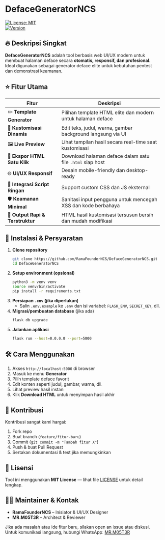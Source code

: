 # DefaceGeneratorNCS

[![License: MIT](https://img.shields.io/badge/License-MIT-blue.svg)](#license)  
[![Version](https://img.shields.io/badge/version-1.0.0-brightgreen)](#)

## 🔥 Deskripsi Singkat  
**DefaceGeneratorNCS** adalah tool berbasis web UI/UX modern untuk membuat halaman deface secara **otomatis, responsif, dan profesional**. Ideal digunakan sebagai generator deface elite untuk kebutuhan pentest dan demonstrasi keamanan.

## ⭐ Fitur Utama  

| Fitur                      | Deskripsi |
|---------------------------|-----------|
| ✏️ **Template Generator**         | Pilihan template HTML elite dan modern untuk halaman deface |
| 🎨 **Kustomisasi Dinamis**       | Edit teks, judul, warna, gambar background langsung via UI |
| 🖼️ **Live Preview**             | Lihat tampilan hasil secara real-time saat kustomisasi |
| 🔧 **Ekspor HTML Satu Klik**     | Download halaman deface dalam satu file `.html` siap host |
| 🌐 **UI/UX Responsif**          | Desain mobile-friendly dan desktop-ready |
| 🧩 **Integrasi Script Ringan**   | Support custom CSS dan JS eksternal |
| 🛡️ **Keamanan Minimal**          | Sanitasi input pengguna untuk mencegah XSS dan kode berbahaya |
| 📂 **Output Rapi & Terstruktur** | HTML hasil kustomisasi tersusun bersih dan mudah modifikasi |

## 🚀 Instalasi & Persyaratan  

1. **Clone repository**  
   ```bash
   git clone https://github.com/RamaFounderNCS/DefaceGeneratorNCS.git
   cd DefaceGeneratorNCS
   ```
2. **Setup environment (opsional)**  
   ```bash
   python3 -m venv venv
   source venv/bin/activate
   pip install -r requirements.txt
   ```
3. **Persiapan `.env` (jika diperlukan)**  
   - Salin `.env.example` ke `.env` dan isi variabel: `FLASK_ENV`, `SECRET_KEY`, dll.
4. **Migrasi/pembuatan database** (jika ada)  
   ```bash
   flask db upgrade
   ```
5. **Jalankan aplikasi**  
   ```bash
   flask run --host=0.0.0.0 --port=5000
   ```

## 🛠️ Cara Menggunakan  

1. Akses `http://localhost:5000` di browser
2. Masuk ke menu **Generator**
3. Pilih template deface favorit
4. Edit konten seperti judul, gambar, warna, dll.
5. Lihat preview hasil instan
6. Klik **Download HTML** untuk menyimpan hasil akhir

## 🧩 Kontribusi  

Kontribusi sangat kami hargai:

1. Fork repo  
2. Buat branch (`feature/fitur-baru`)  
3. Commit (`git commit -m "Tambah fitur X"`)  
4. Push & buat Pull Request  
5. Sertakan dokumentasi & test jika memungkinkan  

## 📄 Lisensi  

Tool ini menggunakan **MIT License** — lihat file [LICENSE](LICENSE) untuk detail lengkap.

## 🧑‍💻 Maintainer & Kontak  

- **RamaFounderNCS** – Inisiator & UI/UX Designer  
- **MR.M05T3R** – Architect & Reviewer  

Jika ada masalah atau ide fitur baru, silakan open an issue atau diskusi.  
Untuk komunikasi langsung, hubungi WhatsApp: [MR.M05T3R](https://wa.me/6283846681933)
